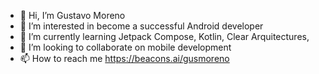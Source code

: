 - 👋 Hi, I’m Gustavo Moreno
- 👀 I’m interested in become a successful Android developer
- 🌱 I’m currently learning Jetpack Compose, Kotlin, Clear Arquitectures, 
- 💞️ I’m looking to collaborate on mobile development
- 📫 How to reach me https://beacons.ai/gusmoreno

<!---
gustamor/gustamor is a ✨ special ✨ repository because its `README.md` (this file) appears on your GitHub profile.
You can click the Preview link to take a look at your changes.
--->
